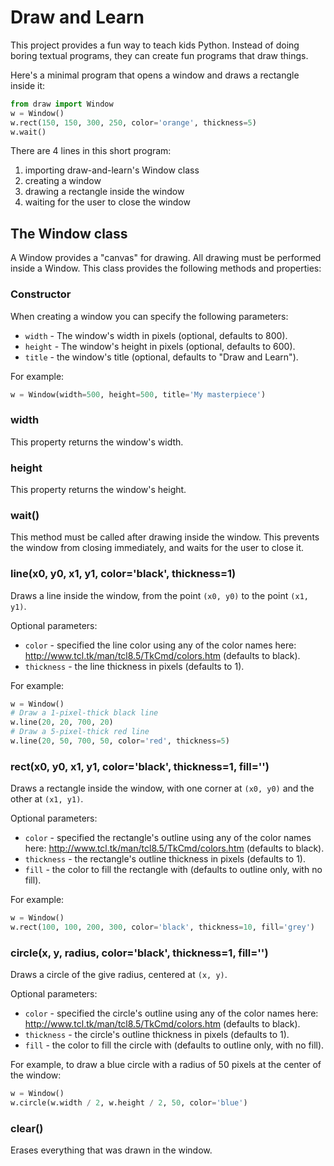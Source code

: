 # Draw and Learn

This project provides a fun way to teach kids Python. Instead of doing boring textual programs, they can create fun programs that draw things.

Here's a minimal program that opens a window and draws a rectangle inside it:
```python
from draw import Window
w = Window()
w.rect(150, 150, 300, 250, color='orange', thickness=5)
w.wait()
```

There are 4 lines in this short program:

1. importing draw-and-learn's Window class
2. creating a window
3. drawing a rectangle inside the window
4. waiting for the user to close the window

## The Window class

A Window provides a "canvas" for drawing. All drawing must be performed inside a Window. 
This class provides the following methods and properties:

### Constructor

When creating a window you can specify the following parameters:

* `width` - The window's width in pixels (optional, defaults to 800).
* `height` - The window's height in pixels (optional, defaults to 600).
* `title` - the window's title (optional, defaults to "Draw and Learn").

For example:
```python
w = Window(width=500, height=500, title='My masterpiece')
```
### width

This property returns the window's width.

### height

This property returns the window's height.

### wait()

This method must be called after drawing inside the window. This prevents the window from closing immediately, 
and waits for the user to close it.

### line(x0, y0, x1, y1, color='black', thickness=1)

Draws a line inside the window, from the point `(x0, y0)` to the point `(x1, y1)`.

Optional parameters:

* `color` - specified the line color using any of the color names here: http://www.tcl.tk/man/tcl8.5/TkCmd/colors.htm (defaults to black).
* `thickness` - the line thickness in pixels (defaults to 1).

For example:
```python
w = Window()
# Draw a 1-pixel-thick black line 
w.line(20, 20, 700, 20)
# Draw a 5-pixel-thick red line
w.line(20, 50, 700, 50, color='red', thickness=5)
```

### rect(x0, y0, x1, y1, color='black', thickness=1, fill='')

Draws a rectangle inside the window, with one corner at `(x0, y0)` and the other at `(x1, y1)`.

Optional parameters:

* `color` - specified the rectangle's outline using any of the color names here: http://www.tcl.tk/man/tcl8.5/TkCmd/colors.htm (defaults to black).
* `thickness` - the rectangle's outline thickness in pixels (defaults to 1).
* `fill` - the color to fill the rectangle with (defaults to outline only, with no fill).

For example:
```python
w = Window()
w.rect(100, 100, 200, 300, color='black', thickness=10, fill='grey')
```

### circle(x, y, radius, color='black', thickness=1, fill='')

Draws a circle of the give radius, centered at `(x, y)`.

Optional parameters:

* `color` - specified the circle's outline using any of the color names here: http://www.tcl.tk/man/tcl8.5/TkCmd/colors.htm (defaults to black).
* `thickness` - the circle's outline thickness in pixels (defaults to 1).
* `fill` - the color to fill the circle with (defaults to outline only, with no fill).

For example, to draw a blue circle with a radius of 50 pixels at the center of the window:
```python
w = Window()
w.circle(w.width / 2, w.height / 2, 50, color='blue')
```

### clear()

Erases everything that was drawn in the window.

